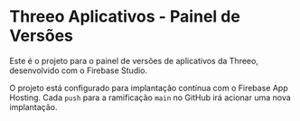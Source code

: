 # Threeo Aplicativos - Painel de Versões

Este é o projeto para o painel de versões de aplicativos da Threeo, desenvolvido com o Firebase Studio.

O projeto está configurado para implantação contínua com o Firebase App Hosting. Cada `push` para a ramificação `main` no GitHub irá acionar uma nova implantação.